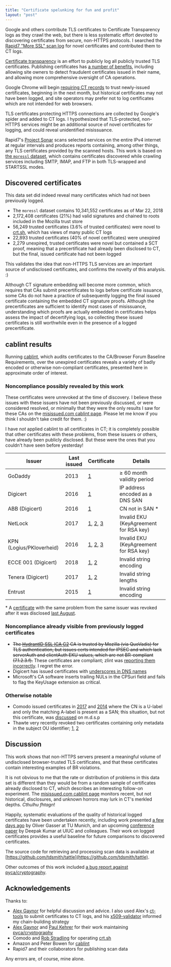 ```yaml
---
title: "Certificate spelunking for fun and profit"
layout: "post"
---
```


Google and others contribute TLS certificates
to Certificate Transparency logs
as they crawl the web,
but there is less systematic effort
devoted to discovering certificates
from secure, non-HTTPS protocols.
I searched the
[Rapid7 "More SSL" scan log](https://github.com/rapid7/sonar/wiki/More-SSL-Certificates)
for novel certificates and contributed them to CT logs.

[Certificate transparency](https://www.certificate-transparency.org/)
is an effort to publicly log
all publicly trusted TLS certificates.
Publishing certificates has
[a number of benefits](https://www.certificate-transparency.org/what-is-ct),
including allowing site owners to detect
fraudulent certificates issued in their name,
and allowing more comprehensive oversight
of CA operations.

Google Chrome will begin
[requiring CT records](https://groups.google.com/a/chromium.org/d/msg/ct-policy/sz_3W_xKBNY/6jq2ghJXBAAJ)
to trust newly-issued certificates, beginning in the next month,
but historical certificates may not have been logged,
and site operators may prefer not to log certificates
which are not intended for web browsers.

TLS certificates protecting HTTPS connections
are collected by Google's spider
and added to CT logs.
I hypothesized that TLS-protected, non-HTTPS services
might be an additional source of novel certificates for logging,
and could reveal unidentified misissuance.

Rapid7's [Project Sonar](https://github.com/rapid7/sonar/wiki)
scans selected services on the entire IPv4 internet at regular intervals
and produces reports containing,
among other things,
any TLS certificates provided by the scanned hosts.
This work is based on
[the `moressl` dataset](https://github.com/rapid7/sonar/wiki/More-SSL-Certificates),
which contains certificates discovered
while crawling services including SMTP, IMAP, and FTP
in both TLS-wrapped and STARTSSL modes.

## Discovered certificates

This data set did indeed reveal many certificates
which had not been previously logged.

* The `moressl` dataset contains 10,341,552 certificates as of Mar 22, 2018
* 2,172,408 certificates (21%) had valid signatures
  and chained to roots included in the Mozilla trust store
* 56,249 trusted certificates (3.6% of trusted certificates) were novel to
  [crt.sh](https://crt.sh/), which has views of many public CT logs
* 22,893 trusted certificates (40% of novel certificates) were unexpired
* 2,279 unexpired, trusted certificates were novel but contained a SCT proof,
  meaning that a precertificate had already been disclosed to CT,
  but the final, issued certificate had not been logged

This validates the idea that non-HTTPS TLS services
are an important source of undisclosed certificates,
and confirms the novelty of this analysis. :)

Although CT signature embedding will become more common,
which requires that CAs submit precertificates to logs
before certificate issuance,
some CAs do not have a practice of subsequently logging
the final issued certificate
containing the embedded CT signature proofs.
Although the precertificates are sufficient
to identify most cases of misissuance,
understanding which proofs
are actually embedded in certificates
helps assess the impact of decertifying logs,
so collecting these issued certificates is still worthwhile
even in the presence of a logged precertificate.

## cablint results

Running [cablint](https://github.com/awslabs/certlint),
which audits certificates to the CA/Browser Forum Baseline Requirements,
over the unexpired certificates
reveals a variety of badly encoded or otherwise non-compliant certificates,
presented here in approximate order of interest.

### Noncompliance possibly revealed by this work

These certificates were unrevoked at the time of discovery.
I believe these issues with these issuers have not been previously discussed,
or were considered resolved,
or minimally that they were the only results I saw for these CAs on
the [misissued.com cablint page](https://misissued.com/cablint/).
Please let me know if you think I shouldn't take credit for them. :)

I have _not_ applied cablint to all certificates in CT;
it is completely possible that other certificates with these problems,
from these issuers or others, have already been publicly disclosed.
But these were the ones that you couldn't have seen before yesterday!

| Issuer | Last issued | Certificate | Details |
|--------|------|-------------|---------|
| GoDaddy | 2013 | [1](https://crt.sh/?id=370273130&opt=cablint,ocsp) | &ge; 60 month validity period |
| Digicert | 2016 | [1](https://crt.sh/?q=a44620f1c703393ddd6c90db12a47e7b2074fc17aa34ca10c864363011986ff3&opt=ocsp,cablint) | IP address encoded as a DNS SAN |
| ABB (Digicert) | 2016 | [1](https://crt.sh/?id=370240502&opt=ocsp,cablint) | CN not in SAN * |
| NetLock | 2017 | [1](https://crt.sh/?id=370179087&opt=ocsp,cablint), [2](https://crt.sh/?id=370239913), [3](https://crt.sh/?id=370210461&opt=ocsp,cablint) | Invalid EKU (KeyAgreement for RSA key) |
| KPN (Logius/PKIoverheid) | 2016 | [1](https://crt.sh/?id=370246293&opt=ocsp,cablint), [2](https://crt.sh/?id=370245612&opt=ocsp,cablint), [3](https://crt.sh/?id=370179725&opt=ocsp,cablint) | Invalid EKU (KeyAgreement for RSA key) |
| ECCE 001 (Digicert) | 2018  | [1](https://crt.sh/?id=370256565&opt=ocsp,cablint), [2](https://crt.sh/?id=370210890&opt=ocsp,cablint) | Invalid string encoding  |
| Tenera (Digicert) | 2017 | [1](https://crt.sh/?id=370246110&opt=ocsp,cablint), [2](https://crt.sh/?id=370184296&opt=cablint&opt=ocsp,cablint) | Invalid string lengths |
| Entrust | 2015  | [1](https://crt.sh/?id=370213436&opt=ocsp,cablint) | Invalid string encoding |


\* A [certificate](https://crt.sh/?id=16963475&opt=ocsp,cablint) with the same problem from the same issuer was revoked after it was disclosed [last August](https://groups.google.com/forum/#!msg/mozilla.dev.security.policy/K3sk5ZMv2DE/4oVzlN1xBgAJ).

### Noncompliance already visible from previously logged certificates

* ~~The [HydrantID SSL ICA G2](https://crt.sh/?caid=1483&opt=cablint,zlint)
  CA is trusted by Mozilla (via QuoVadis) for TLS authentication, but issues
  certs intended for IPSEC and which lack serverAuth and clientAuth EKU values,
  which are not BR-compliant (7.1.2.3.f).~~ These certificates are compliant;
  zlint was [reporting them incorrectly](https://github.com/zmap/zlint/pull/218).
  I regret the error.
* Digicert has issued certificates with [underscores in DNS names](https://groups.google.com/d/msg/mozilla.dev.security.policy/Cyyyjdf_t2Q/rBRBrLYLEQAJ)
* Microsoft's CA software inserts trailing NULs in the CPSuri field
  and fails to flag the KeyUsage extension as critical.

### Otherwise notable

* Comodo issued certificates in [2017](https://crt.sh/?id=370265846)
  and [2014](https://crt.sh/?id=370172550&opt=ocsp,cablint)
  where the CN is a U-label and only the matching A-label is present as a SAN;
  this situation, but not this certificate, was
  [discussed](https://groups.google.com/d/msg/mozilla.dev.security.policy/K3sk5ZMv2DE/4oVzlN1xBgAJ)
  on m.d.s.p
* Thawte very recently revoked two certificates containing only metadata in the
  subject OU identifier; [1](https://crt.sh/?id=370208210&opt=ocsp,cablint), [2](https://crt.sh/?id=370235442&opt=ocsp,cablint)

## Discussion

This work shows that non-HTTPS servers present a meaningful volume of
undisclosed browser-trusted TLS certificates, and that these certificates
contain interesting examples of BR violations.

It is not obvious to me that the rate or distribution of problems
in this data set is different
than they would be
from a random sample
of certificates already disclosed to CT,
which describes an interesting follow-on experiment.
The [misissued.com cablint page](https://misissued.com/cablint/)
monitors recent, but not historical, disclosures, and unknown horrors
may lurk in CT's merkled depths. _Cthulhu fhtagn_!

Happily, systematic evaluations of the quality of historical logged certificates have been undertaken recently, including work presented [a few days ago](https://www.net.in.tum.de/fileadmin/bibtex/publications/papers/pam18ctlog-slides.pdf) by Oliver Gasser at TU Munich, and an upcoming [conference paper](https://kumarde.com/papers/misissuance.pdf) by Deepak Kumar at UIUC and colleagues. Their work on logged certificates provides a useful baseline for future comparisons to discovered certificates.

The source code for retrieving and processing scan data is available at
[https://github.com/tdsmith/tattle](https://github.com/tdsmith/tattle).

Other outcomes of this work included
[a bug report against pyca/cryptography](https://github.com/pyca/cryptography/issues/4175).

## Acknowledgements

Thanks to:

* [Alex Gaynor](https://alexgaynor.net/) for helpful discussion and advice.
  I also used Alex's [ct-tools](https://github.com/alex/ct-tools) to submit
  certificates to CT logs, and his [x509-validator](https://github.com/alex/x509-validator)
  informed my chain-building strategy
* [Alex Gaynor](https://alexgaynor.net/) and [Paul Kehrer](https://twitter.com/reaperhulk)
  for their work maintaining [pyca/cryptography](https://cryptography.io/en/latest/)
* Comodo and [Rob Stradling](https://twitter.com/_robstr) for operating [crt.sh](crt.sh)
* Amazon and Peter Bowen for [cablint](https://github.com/awslabs/certlint)
* Rapid7 and their collaborators for publishing scan data

Any errors are, of course, mine alone.
